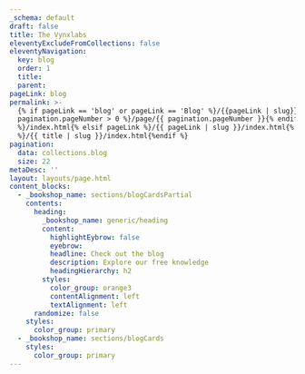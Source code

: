```yaml
---
_schema: default
draft: false
title: The Vynxlabs
eleventyExcludeFromCollections: false
eleventyNavigation:
  key: blog
  order: 1
  title:
  parent:
pageLink: blog
permalink: >-
  {% if pageLink == 'blog' or pageLink == 'Blog' %}/{{pageLink | slug}}{% if
  pagination.pageNumber > 0 %}/page/{{ pagination.pageNumber }}{% endif
  %}/index.html{% elsif pageLink %}/{{ pageLink | slug }}/index.html{% else
  %}/{{ title | slug }}/index.html{%endif %}
pagination:
  data: collections.blog
  size: 22
metaDesc: ''
layout: layouts/page.html
content_blocks:
  - _bookshop_name: sections/blogCardsPartial
    contents:
      heading:
        _bookshop_name: generic/heading
        content:
          highlightEybrow: false
          eyebrow:
          headline: Check out the blog
          description: Explore our free knowledge
          headingHierarchy: h2
        styles:
          color_group: orange3
          contentAlignment: left
          textAlignment: left
      randomize: false
    styles:
      color_group: primary
  - _bookshop_name: sections/blogCards
    styles:
      color_group: primary
---
```

